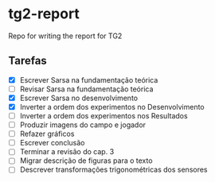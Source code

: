 # tg2-report
Repo for writing the report for TG2 

## Tarefas
- [x] Escrever Sarsa na fundamentação teórica
- [ ] Revisar Sarsa na fundamentação teórica
- [x] Escrever Sarsa no desenvolvimento
- [x] Inverter a ordem dos experimentos no Desenvolvimento
- [ ] Inverter a ordem dos experimentos nos Resultados
- [ ] Produzir imagens do campo e jogador
- [ ] Refazer gráficos
- [ ] Escrever conclusão
- [ ] Terminar a revisão do cap. 3
- [ ] Migrar descrição de figuras para o texto
- [ ] Descrever transformações trigonométricas dos sensores
